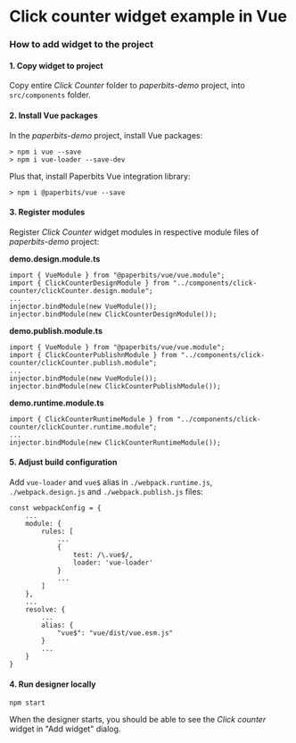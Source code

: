 # Click counter widget example in Vue

### How to add widget to the project

#### 1. Copy widget to project
Copy entire *Click Counter* folder to *paperbits-demo* project, into `src/components` folder.

#### 2. Install Vue packages
In the *paperbits-demo* project, install Vue packages:
```
> npm i vue --save
> npm i vue-loader --save-dev
```
Plus that, install Paperbits Vue integration library:
```
> npm i @paperbits/vue --save
```

#### 3. Register modules
Register *Click Counter* widget modules in respective module files of *paperbits-demo* project:

**demo.design.module.ts**

```
import { VueModule } from "@paperbits/vue/vue.module";
import { ClickCounterDesignModule } from "../components/click-counter/clickCounter.design.module";
...
injector.bindModule(new VueModule());
injector.bindModule(new ClickCounterDesignModule());
```

**demo.publish.module.ts**
```
import { VueModule } from "@paperbits/vue/vue.module";
import { ClickCounterPublishnModule } from "../components/click-counter/clickCounter.publish.module";
...
injector.bindModule(new VueModule());
injector.bindModule(new ClickCounterPublishModule());
```

**demo.runtime.module.ts**
```
import { ClickCounterRuntimeModule } from "../components/click-counter/clickCounter.runtime.module";
...
injector.bindModule(new ClickCounterRuntimeModule());
```
#### 5. Adjust build configuration

Add `vue-loader` and `vue$` alias in `./webpack.runtime.js`, `./webpack.design.js` and `./webpack.publish.js` files:
```
const webpackConfig = {
    ...
    module: {
        rules: [
            ...
            {
                test: /\.vue$/,
                loader: 'vue-loader'
            }
            ...
        ]
    },
    ...
    resolve: {
        ...
        alias: {
            "vue$": "vue/dist/vue.esm.js"
        }
        ...
    }
}
```

#### 4. Run designer locally
```
npm start
```

When the designer starts, you should be able to see the *Click counter* widget in "Add widget" dialog.
